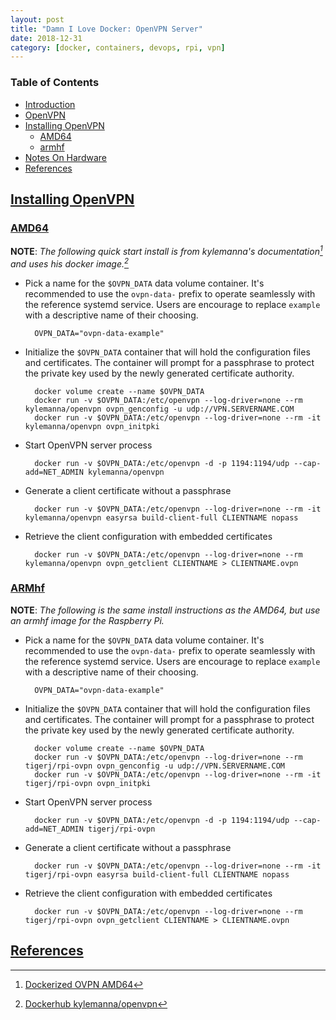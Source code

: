 ```yaml
---
layout: post
title: "Damn I Love Docker: OpenVPN Server"
date: 2018-12-31
category: [docker, containers, devops, rpi, vpn]
---
```

### <a name="toc"></a> Table of Contents
* [Introduction](#intro)
* [OpenVPN](#ovpn)
* [Installing OpenVPN](#install)
  * [AMD64](#amd)
  * [armhf](#armhf)
* [Notes On Hardware](#notes)
* [References](#references)

## <a name="install"></a> [Installing OpenVPN](#toc)

### <a name="amd"></a> [AMD64](#toc)
**NOTE**: *The following quick start install is from kylemanna's
documentation[^fn1] and uses his docker image.[^fn2]*

* Pick a name for the `$OVPN_DATA` data volume container. It's recommended to
  use the `ovpn-data-` prefix to operate seamlessly with the reference systemd
  service.  Users are encourage to replace `example` with a descriptive name of
  their choosing.

        OVPN_DATA="ovpn-data-example"

* Initialize the `$OVPN_DATA` container that will hold the configuration files
  and certificates.  The container will prompt for a passphrase to protect the
  private key used by the newly generated certificate authority.

        docker volume create --name $OVPN_DATA
        docker run -v $OVPN_DATA:/etc/openvpn --log-driver=none --rm kylemanna/openvpn ovpn_genconfig -u udp://VPN.SERVERNAME.COM
        docker run -v $OVPN_DATA:/etc/openvpn --log-driver=none --rm -it kylemanna/openvpn ovpn_initpki

* Start OpenVPN server process

        docker run -v $OVPN_DATA:/etc/openvpn -d -p 1194:1194/udp --cap-add=NET_ADMIN kylemanna/openvpn

* Generate a client certificate without a passphrase

        docker run -v $OVPN_DATA:/etc/openvpn --log-driver=none --rm -it kylemanna/openvpn easyrsa build-client-full CLIENTNAME nopass

* Retrieve the client configuration with embedded certificates

        docker run -v $OVPN_DATA:/etc/openvpn --log-driver=none --rm kylemanna/openvpn ovpn_getclient CLIENTNAME > CLIENTNAME.ovpn

### <a name="armhf"></a> [ARMhf](#toc)
**NOTE**: *The following is the same install instructions as the AMD64, but use
an armhf image for the Raspberry Pi.*

* Pick a name for the `$OVPN_DATA` data volume container. It's recommended to
  use the `ovpn-data-` prefix to operate seamlessly with the reference systemd
  service.  Users are encourage to replace `example` with a descriptive name of
  their choosing.

        OVPN_DATA="ovpn-data-example"

* Initialize the `$OVPN_DATA` container that will hold the configuration files
  and certificates.  The container will prompt for a passphrase to protect the
  private key used by the newly generated certificate authority.

        docker volume create --name $OVPN_DATA
        docker run -v $OVPN_DATA:/etc/openvpn --log-driver=none --rm tigerj/rpi-ovpn ovpn_genconfig -u udp://VPN.SERVERNAME.COM
        docker run -v $OVPN_DATA:/etc/openvpn --log-driver=none --rm -it tigerj/rpi-ovpn ovpn_initpki

* Start OpenVPN server process

        docker run -v $OVPN_DATA:/etc/openvpn -d -p 1194:1194/udp --cap-add=NET_ADMIN tigerj/rpi-ovpn

* Generate a client certificate without a passphrase

        docker run -v $OVPN_DATA:/etc/openvpn --log-driver=none --rm -it tigerj/rpi-ovpn easyrsa build-client-full CLIENTNAME nopass

* Retrieve the client configuration with embedded certificates

        docker run -v $OVPN_DATA:/etc/openvpn --log-driver=none --rm tigerj/rpi-ovpn ovpn_getclient CLIENTNAME > CLIENTNAME.ovpn


## <a name="references"></a> [References](#toc)
[^fn1]: [Dockerized OVPN AMD64](https://github.com/kylemanna/docker-openvpn.git)
[^fn2]: [Dockerhub kylemanna/openvpn](https://hub.docker.com/r/tigerj/rpi-ovpn/)
